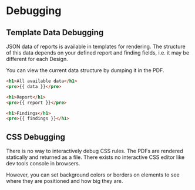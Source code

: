 # Debugging
## Template Data Debugging
JSON data of reports is available in templates for rendering.
The structure of this data depends on your defined report and finding fields, i.e. it may be different for each Design.

You can view the current data structure by dumping it in the PDF.

```html linenums="1"
<h1>All available data</h1>
<pre>{{ data }}</pre>

<h1>Report</h1>
<pre>{{ report }}</pre>

<h1>Findings</h1>
<pre>{{ findings }}</h1>
```

## CSS Debugging
There is no way to interactively debug CSS rules.
The PDFs are rendered statically and returned as a file. 
There exists no interactive CSS editor like dev tools console in browsers.

However, you can set background colors or borders on elements to see where they are positioned and how big they are.


